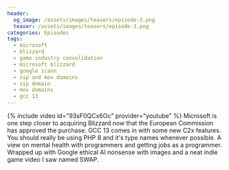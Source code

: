 ```yaml
---
header:
  og_image: /assets/images/teasers/episode-3.png
  teaser: /assets/images/teasers/episode-3.png
categories: Episodes
tags:
  - microsoft
  - blizzard
  - game industry consolidation
  - microsoft blizzard
  - google icann
  - zip and mov domains
  - zip domain
  - mov domains
  - gcc 13
---
```


{% include video id="93sF0QCx6Oc" provider="youtube" %}
Microsoft is one step closer to acquiring Blizzard now that the European Commission has approved the purchase. GCC 13 comes in with some new C2x features. You should really be using PHP 8 and it's type names whenever possible. A view on mental health with programmers and getting jobs as a programmer. Wrapped up with Google ethical AI nonsense with images and a neat indie game video I saw named SWAP.
